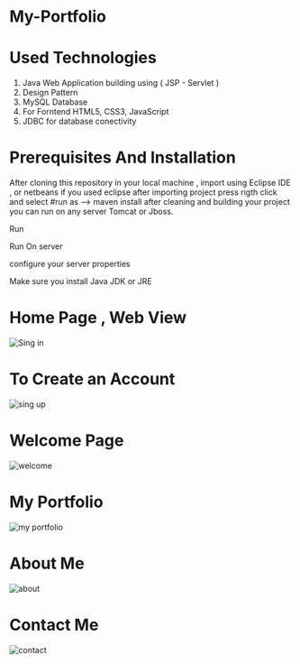 # My-Portfolio
# Used Technologies
1. Java Web Application building using ( JSP - Servlet )
2. Design Pattern
3. MySQL Database
4. For Forntend HTML5, CSS3, JavaScript
5. JDBC for database conectivity
# Prerequisites And Installation
After cloning this repository in your local machine , import using Eclipse IDE , or netbeans if you used eclipse after importing project press rigth click and select #run as --> maven install after cleaning and building your project you can run on any server Tomcat or Jboss.

Run

Run On server

configure your server properties

Make sure you install Java JDK or JRE

# Home Page , Web View
![Sing in](https://github.com/Subhasis0520/My-Portfolio/assets/110963431/17af9a50-6fc6-4903-b796-8c081225fb80)

# To Create an Account
![sing up](https://github.com/Subhasis0520/My-Portfolio/assets/110963431/75510835-bd68-45fa-b7b8-eb5d9fd02c2d)

# Welcome Page
![welcome](https://github.com/Subhasis0520/My-Portfolio/assets/110963431/0caa8415-e890-45d8-8399-86af90afc485)

# My Portfolio
![my portfolio](https://github.com/Subhasis0520/My-Portfolio/assets/110963431/697d176a-5a53-4b87-a414-6be1ed4a91e5)

# About Me
![about](https://github.com/Subhasis0520/My-Portfolio/assets/110963431/620bae99-38c9-4a8d-9be6-ed0fe589eda9)

# Contact Me
![contact](https://github.com/Subhasis0520/My-Portfolio/assets/110963431/0e60d1cd-6c70-42a4-b0f8-c05119690b29)

